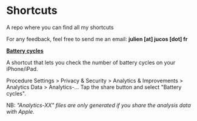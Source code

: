 # Shortcuts
A repo where you can find all my shortcuts

For any feedback, feel free to send me an email: **julien [at] jucos [dot] fr**


**[Battery cycles](https://www.icloud.com/shortcuts/87e11417918541df9f3c69997318760e)**

A shortcut that lets you check the number of battery cycles on your iPhone/iPad.

Procedure
Settings > Privacy & Security > Analytics & Improvements > Analytics Data > Analytics-...
Tap the share button and select "Battery cycles".

NB: <em>"Analytics-XX" files are only generated if you share the analysis data with Apple.</em>